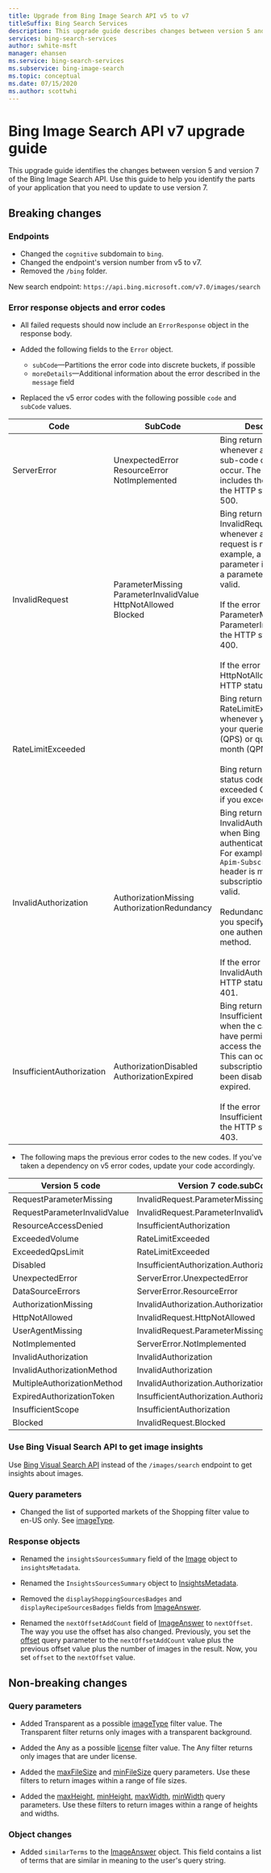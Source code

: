 ```yaml
---
title: Upgrade from Bing Image Search API v5 to v7
titleSuffix: Bing Search Services
description: This upgrade guide describes changes between version 5 and version 7 of the Bing Image Search API. Use this guide to help you identify the parts of your application that you need to update to use version 7.
services: bing-search-services
author: swhite-msft
manager: ehansen
ms.service: bing-search-services
ms.subservice: bing-image-search
ms.topic: conceptual
ms.date: 07/15/2020
ms.author: scottwhi
---
```


# Bing Image Search API v7 upgrade guide

This upgrade guide identifies the changes between version 5 and version 7 of the Bing Image Search API. Use this guide to help you identify the parts of your application that you need to update to use version 7.

## Breaking changes

### Endpoints

- Changed the `cognitive` subdomain to `bing`. 
- Changed the endpoint's version number from v5 to v7.
- Removed the `/bing` folder.

New search endpoint: `https://api.bing.microsoft.com/v7.0/images/search`


### Error response objects and error codes

- All failed requests should now include an `ErrorResponse` object in the response body.

- Added the following fields to the `Error` object.  
  - `subCode`&mdash;Partitions the error code into discrete buckets, if possible
  - `moreDetails`&mdash;Additional information about the error described in the `message` field


- Replaced the v5 error codes with the following possible `code` and `subCode` values.

|Code|SubCode|Description
|-|-|-
|ServerError|UnexpectedError<br/>ResourceError<br/>NotImplemented|Bing returns ServerError whenever any of the sub-code conditions occur. The response includes these errors if the HTTP status code is 500.
|InvalidRequest|ParameterMissing<br/>ParameterInvalidValue<br/>HttpNotAllowed<br/>Blocked|Bing returns InvalidRequest whenever any part of the request is not valid. For example, a required parameter is missing or a parameter value is not valid.<br/><br/>If the error is ParameterMissing or ParameterInvalidValue, the HTTP status code is 400.<br/><br/>If the error is HttpNotAllowed, the HTTP status code 410.
|RateLimitExceeded||Bing returns RateLimitExceeded whenever you exceed your queries per second (QPS) or queries per month (QPM) quota.<br/><br/>Bing returns HTTP status code 429 if you exceeded QPS and 403 if you exceeded QPM.
|InvalidAuthorization|AuthorizationMissing<br/>AuthorizationRedundancy|Bing returns InvalidAuthorization when Bing cannot authenticate the caller. For example, the `Ocp-Apim-Subscription-Key` header is missing or the subscription key is not valid.<br/><br/>Redundancy occurs if you specify more than one authentication method.<br/><br/>If the error is InvalidAuthorization, the HTTP status code is 401.
|InsufficientAuthorization|AuthorizationDisabled<br/>AuthorizationExpired|Bing returns InsufficientAuthorization when the caller does not have permissions to access the resource. This can occur if the subscription key has been disabled or has expired. <br/><br/>If the error is InsufficientAuthorization, the HTTP status code is 403.

- The following maps the previous error codes to the new codes. If you've taken a dependency on v5 error codes, update your code accordingly.

|Version 5 code|Version 7 code.subCode
|-|-
|RequestParameterMissing|InvalidRequest.ParameterMissing
RequestParameterInvalidValue|InvalidRequest.ParameterInvalidValue
ResourceAccessDenied|InsufficientAuthorization
ExceededVolume|RateLimitExceeded
ExceededQpsLimit|RateLimitExceeded
Disabled|InsufficientAuthorization.AuthorizationDisabled
UnexpectedError|ServerError.UnexpectedError
DataSourceErrors|ServerError.ResourceError
AuthorizationMissing|InvalidAuthorization.AuthorizationMissing
HttpNotAllowed|InvalidRequest.HttpNotAllowed
UserAgentMissing|InvalidRequest.ParameterMissing
NotImplemented|ServerError.NotImplemented
InvalidAuthorization|InvalidAuthorization
InvalidAuthorizationMethod|InvalidAuthorization
MultipleAuthorizationMethod|InvalidAuthorization.AuthorizationRedundancy
ExpiredAuthorizationToken|InsufficientAuthorization.AuthorizationExpired
InsufficientScope|InsufficientAuthorization
Blocked|InvalidRequest.Blocked


### Use Bing Visual Search API to get image insights

Use [Bing Visual Search API](../bing-visual-search/overview.md) instead of the `/images/search` endpoint to get insights about images.


### Query parameters

- Changed the list of supported markets of the Shopping filter value to en-US only. See [imageType](reference/query-parameters.md#imagetype).  


### Response objects

- Renamed the `insightsSourcesSummary` field of the [Image](reference/response-objects.md#image) object to `insightsMetadata`.  

- Renamed the `InsightsSourcesSummary` object to [InsightsMetadata](reference/response-objects.md#insightsmetadata).  

- Removed the `displayShoppingSourcesBadges` and `displayRecipeSourcesBadges` fields from [ImageAnswer](reference/response-objects.md#imageanswer).  

- Renamed the `nextOffsetAddCount` field of [ImageAnswer](reference/response-objects.md#imageanswer) to `nextOffset`. The way you use the offset has also changed. Previously, you set the [offset](reference/query-parameters.md#offset) query parameter to the `nextOffsetAddCount` value plus the previous offset value plus the number of images in the result. Now, you set `offset` to the `nextOffset` value.  


## Non-breaking changes

### Query parameters

- Added Transparent as a possible [imageType](reference/query-parameters.md#imagetype) filter value. The Transparent filter returns only images with a transparent background.

- Added the Any as a possible [license](reference/query-parameters.md#license) filter value. The Any filter returns only images that are under license.

- Added the [maxFileSize](reference/query-parameters.md#maxfilesize) and [minFileSize](reference/query-parameters.md#minfilesize) query parameters. Use these filters to return images within a range of file sizes.  

- Added the [maxHeight](reference/query-parameters.md#maxheight), [minHeight](reference/query-parameters.md#minheight), [maxWidth](reference/query-parameters.md#maxwidth), [minWidth](reference/query-parameters.md#minwidth) query parameters. Use these filters to return images within a range of heights and widths.  

### Object changes

- Added `similarTerms` to the [ImageAnswer](reference/response-objects.md#imageanswer) object. This field contains a list of terms that are similar in meaning to the user's query string.  
